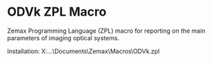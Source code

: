 # ODVk ZPL Macro
Zemax Programming Language (ZPL) macro for reporting on the main parameters of imaging optical systems.

Installation: X:\...\Documents\Zemax\Macros\ODVk.zpl
